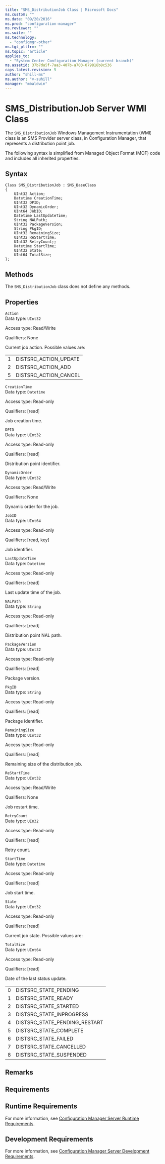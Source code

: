 ```yaml
---
title: "SMS_DistributionJob Class | Microsoft Docs"
ms.custom: ""
ms.date: "09/20/2016"
ms.prod: "configuration-manager"
ms.reviewer: ""
ms.suite: ""
ms.technology:
  - "configmgr-other"
ms.tgt_pltfrm: ""
ms.topic: "article"
applies_to:
  - "System Center Configuration Manager (current branch)"
ms.assetid: 37b7da5f-7aa3-407b-a703-079818b8c536
caps.latest.revision: 5
author: "shill-ms"
ms.author: "v-suhill"
manager: "mbaldwin"
---
```

# SMS_DistributionJob Server WMI Class
The `SMS_DistributionJob` Windows Management Instrumentation (WMI) class is an SMS Provider server class, in Configuration Manager, that represents a distribution point job.   

 The following syntax is simplified from Managed Object Format (MOF) code and includes all inherited properties.  

## Syntax  

```  
Class SMS_DistributionJob : SMS_BaseClass  
{  
    UInt32 Action;  
    Datetime CreationTime;  
    UInt32 DPID;  
    UInt32 DynamicOrder;  
    UInt64 JobID;  
    Datetime LastUpdateTime;  
    String NALPath;  
    UInt32 PackageVersion;  
    String PkgID;  
    UInt32 RemainingSize;  
    UInt32 ReStartTime;  
    UInt32 RetryCount;;  
    Datetime StartTime;  
    UInt32 State;  
    UInt64 TotalSize;  
};  
```  

## Methods  
 The `SMS_DistributionJob` class does not define any methods.  

## Properties  
 `Action`  
 Data type: `UInt32`  

 Access type: Read/Write  

 Qualifiers: None  

 Current job action. Possible values are:  

|||  
|-|-|  
|1|DISTSRC_ACTION_UPDATE|  
|2|DISTSRC_ACTION_ADD|  
|5|DISTSRC_ACTION_CANCEL|  

 `CreationTime`  
 Data type: `Datetime`  

 Access type: Read-only  

 Qualifiers: [read]  

 Job creation time.  

 `DPID`  
 Data type: `UInt32`  

 Access type: Read-only  

 Qualifiers: [read]  

 Distribution point identifier.  

 `DynamicOrder`  
 Data type: `UInt32`  

 Access type: Read/Write  

 Qualifiers: None  

 Dynamic order for the job.  

 `JobID`  
 Data type: `UInt64`  

 Access type: Read-only  

 Qualifiers: [read, key]  

 Job identifier.  

 `LastUpdateTime`  
 Data type: `Datetime`  

 Access type: Read-only  

 Qualifiers: [read]  

 Last update time of the job.  

 `NALPath`  
 Data type: `String`  

 Access type: Read-only  

 Qualifiers: [read]  

 Distribution point NAL path.  

 `PackageVersion`  
 Data type: `UInt32`  

 Access type: Read-only  

 Qualifiers: [read]  

 Package version.  

 `PkgID`  
 Data type: `String`  

 Access type: Read-only  

 Qualifiers: [read]  

 Package identifier.  

 `RemainingSize`  
 Data type: `UInt32`  

 Access type: Read-only  

 Qualifiers: [read]  

 Remaining size of the distribution job.  

 `ReStartTime`  
 Data type: `UInt32`  

 Access type: Read/Write  

 Qualifiers: None  

 Job restart time.  

 `RetryCount`  
 Data type: `UIn32`  

 Access type: Read-only  

 Qualifiers: [read]  

 Retry count.  

 `StartTime`  
 Data type: `Datetime`  

 Access type: Read-only  

 Qualifiers: [read]  

 Job start time.  

 `State`  
 Data type: `UInt32`  

 Access type: Read-only  

 Qualifiers: [read]  

 Current job state. Possible values are:  

 `TotalSize`  
 Data type: `UInt64`  

 Access type: Read-only  

 Qualifiers: [read]  

 Date of the last status update.  

|||  
|-|-|  
|0|DISTSRC_STATE_PENDING|  
|1|DISTSRC_STATE_READY|  
|2|DISTSRC_STATE_STARTED|  
|3|DISTSRC_STATE_INPROGRESS|  
|4|DISTSRC_STATE_PENDING_RESTART|  
|5|DISTSRC_STATE_COMPLETE|  
|6|DISTSRC_STATE_FAILED|  
|7|DISTSRC_STATE_CANCELLED|  
|8|DISTSRC_STATE_SUSPENDED|  

## Remarks  

## Requirements  

## Runtime Requirements  
 For more information, see [Configuration Manager Server Runtime Requirements](../../../../../develop/core/reqs/server-runtime-requirements.md).  

## Development Requirements  
 For more information, see [Configuration Manager Server Development Requirements](../../../../../develop/core/reqs/server-development-requirements.md).
